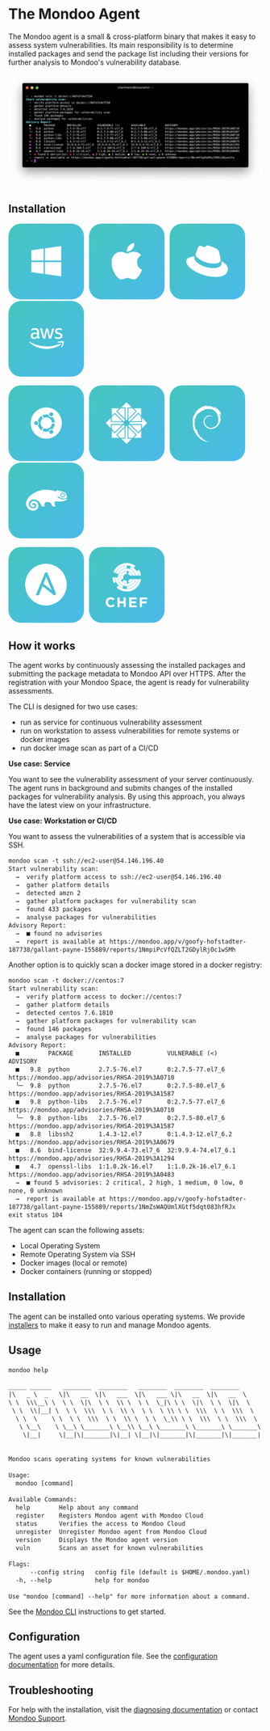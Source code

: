 # The Mondoo Agent

The Mondoo agent is a small & cross-platform binary that makes it easy to assess system vulnerabilities. Its main responsibility is to determine installed packages and send the package list including their versions for further analysis to Mondoo's vulnerability database.

![Mondoo CLI](../assets/mondoo-cli.png)

## Installation

<style>
a.agents {
  text-decoration: none;
  border: none;
}

a:hover.agents {
  opacity: 0.6;
}

a.agents img {
  width: 150px;
  margin-right:10px;
}
</style>

<a href="/docs/agent/windows" class="agents"><img src="../assets/button-windows.png" class="agents"/></a><a href="/docs/agent/macos" class="agents"><img src="../assets/button-macos.png"/></a><a href="/docs/agent/redhat" class="agents"><img src="../assets/button-redhat.png"/></a><a href="/docs/agent/amazonlinux" class="agents"><img src="../assets/button-amzn.png" /></a>

<a href="/docs/agent/ubuntu" class="agents"><img src="../assets/button-ubuntu.png"/></a><a href="/docs/agent/redhat" class="agents"><img src="../assets/button-centos.png" class="agents"/></a><a href="/docs/agent/ubuntu" class="agents"><img src="../assets/button-debian.png" class="agents"/></a><a href="/docs/agent/suse" class="agents"><img src="../assets/button-suse.png" class="agents"/></a>

<a href="/docs/agent/ansible" class="agents"><img src="../assets/button-ansible.png"/></a><a href="/docs/agent/chef" class="agents"><img src="../assets/button-chef.png"/></a>


## How it works

The agent works by continuously assessing the installed packages and submitting the package metadata to Mondoo API over HTTPS. After the registration with your Mondoo Space, the agent is ready for vulnerability assessments.

The CLI is designed for two use cases:

 * run as service for continuous vulnerability assessment
 * run on workstation to assess vulnerabilities for remote systems or docker images
 * run docker image scan as part of a CI/CD

**Use case: Service**

You want to see the vulnerability assessment of your server continuously. The agent runs in background and submits changes of the installed packages for vulnerability analysis. By using this approach, you always have the latest view on your infrastructure.

**Use case: Workstation or CI/CD**

You want to assess the vulnerabilities of a system that is accessible via SSH. 

```
mondoo scan -t ssh://ec2-user@54.146.196.40
Start vulnerability scan:
  →  verify platform access to ssh://ec2-user@54.146.196.40
  →  gather platform details
  →  detected amzn 2
  →  gather platform packages for vulnerability scan
  →  found 433 packages
  →  analyse packages for vulnerabilities
Advisory Report:
  →  ■ found no advisories
  →  report is available at https://mondoo.app/v/goofy-hofstadter-187738/gallant-payne-155889/reports/1NmpiPcVfQZLT2GDylRjOc1wSMh
```

Another option is to quickly scan a docker image stored in a docker registry:

```
mondoo scan -t docker://centos:7
Start vulnerability scan:
  →  verify platform access to docker://centos:7
  →  gather platform details
  →  detected centos 7.6.1810
  →  gather platform packages for vulnerability scan
  →  found 146 packages
  →  analyse packages for vulnerabilities
Advisory Report:
  ■        PACKAGE       INSTALLED          VULNERABLE (<)       ADVISORY                                                                                     
  ■   9.8  python        2.7.5-76.el7       0:2.7.5-77.el7_6     https://mondoo.app/advisories/RHSA-2019%3A0710  
  ╰─  9.8  python        2.7.5-76.el7       0:2.7.5-80.el7_6     https://mondoo.app/advisories/RHSA-2019%3A1587  
  ■   9.8  python-libs   2.7.5-76.el7       0:2.7.5-77.el7_6     https://mondoo.app/advisories/RHSA-2019%3A0710  
  ╰─  9.8  python-libs   2.7.5-76.el7       0:2.7.5-80.el7_6     https://mondoo.app/advisories/RHSA-2019%3A1587  
  ■   8.8  libssh2       1.4.3-12.el7       0:1.4.3-12.el7_6.2   https://mondoo.app/advisories/RHSA-2019%3A0679  
  ■   8.6  bind-license  32:9.9.4-73.el7_6  32:9.9.4-74.el7_6.1  https://mondoo.app/advisories/RHSA-2019%3A1294  
  ■   4.7  openssl-libs  1:1.0.2k-16.el7    1:1.0.2k-16.el7_6.1  https://mondoo.app/advisories/RHSA-2019%3A0483  
  →  ■ found 5 advisories: 2 critical, 2 high, 1 medium, 0 low, 0 none, 0 unknown
  →  report is available at https://mondoo.app/v/goofy-hofstadter-187738/gallant-payne-155889/reports/1NmZsWAQUmlXGtf5dqt083hfRJx
exit status 104
```

The agent can scan the following assets:

* Local Operating System
* Remote Operating System via SSH
* Docker images (local or remote)
* Docker containers (running or stopped)

## Installation

The agent can be installed onto various operating systems. We provide [installers](./installation) to make it easy to run and manage Mondoo agents.

## Usage

```
mondoo help

_____ ______   ________  ________   ________  ________  ________
|\   _ \  _   \|\   __  \|\   ___  \|\   ___ \|\   __  \|\   __  \
\ \  \\\__\ \  \ \  \|\  \ \  \\ \  \ \  \_|\ \ \  \|\  \ \  \|\  \
 \ \  \\|__| \  \ \  \\\  \ \  \\ \  \ \  \ \\ \ \  \\\  \ \  \\\  \
  \ \  \    \ \  \ \  \\\  \ \  \\ \  \ \  \_\\ \ \  \\\  \ \  \\\  \
   \ \__\    \ \__\ \_______\ \__\\ \__\ \_______\ \_______\ \_______\
    \|__|     \|__|\|_______|\|__| \|__|\|_______|\|_______|\|_______|


Mondoo scans operating systems for known vulnerabilities

Usage:
  mondoo [command]

Available Commands:
  help        Help about any command
  register    Registers Mondoo agent with Mondoo Cloud
  status      Verifies the access to Mondoo Cloud
  unregister  Unregister Mondoo agent from Mondoo Cloud
  version     Displays the Mondoo agent version
  vuln        Scans an asset for known vulnerabilities

Flags:
      --config string   config file (default is $HOME/.mondoo.yaml)
  -h, --help            help for mondoo

Use "mondoo [command] --help" for more information about a command.
```

See the [Mondoo CLI](./mondoo) instructions to get started.

## Configuration

The agent uses a yaml configuration file. See the [configuration documentation](./configuration) for more details.

## Troubleshooting

For help with the installation, visit the [diagnosing documentation](./diagnosing) or contact [Mondoo Support](../help).
